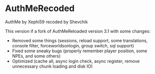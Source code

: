 AuthMeRecoded
==============

AuthMe by Xephi59 recoded by Shevchik

This version if a fork of AuthMeReloaded version 3.1 with some changes:
* Removed some things (sessions, reload support, some translations, console filter, forceworldsonlogin, group switch, sql support)
* Fixed some sneaky bugs (properly remember player position, some NPEs, and some others)
* Optimized (cache all, async login check, async register, remove unnecessary chunk loading and disk IO)
